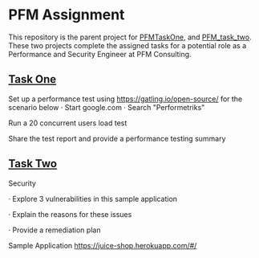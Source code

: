 # PFM Assignment

This repository is the parent project for [PFMTaskOne](https://github.com/jameone/PFMTaskOne),
and [PFM_task_two](https://github.com/jameone/PFM_task_two). These two projects complete the
assigned tasks for a potential role as a Performance and Security Engineer at PFM Consulting.


## [Task One](https://github.com/jameone/PFMTaskOne)

Set up a performance test using https://gatling.io/open-source/ for the scenario below
· Start google.com
· Search "Performetriks"

Run a 20 concurrent users load test

Share the test report and provide a performance testing summary


## [Task Two](https://github.com/jameone/PFM_task_two)

Security

· Explore 3 vulnerabilities in this sample application

· Explain the reasons for these issues

· Provide a remediation plan

Sample Application
https://juice-shop.herokuapp.com/#/